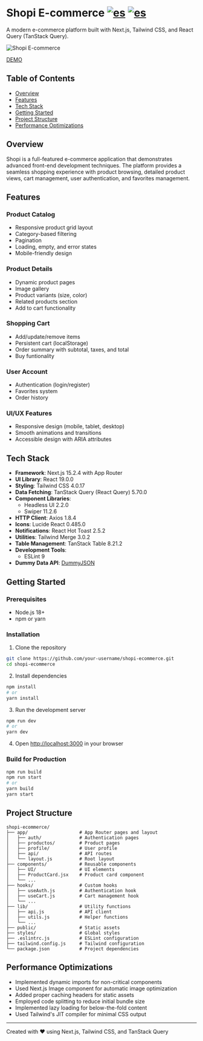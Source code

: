 # Shopi E-commerce  [![es](https://img.shields.io/badge/lang-es-red.svg)](https://github.com/devgnox/shopi-ecommerce/blob/main/README.es.md) [![es](https://img.shields.io/badge/lang-en-yellow.svg)](https://github.com/devgnox/shopi-ecommerce/blob/main/README.md)

A modern e-commerce platform built with Next.js, Tailwind CSS, and React Query (TanStack Query).

![Shopi E-commerce](https://github.com/user-attachments/assets/3b71bdc2-efbf-4b15-95d8-ec194a461620)

[DEMO](https://shopi-ecommerce-tau.vercel.app/)

## Table of Contents

- [Overview](#overview)
- [Features](#features)
- [Tech Stack](#tech-stack)
- [Getting Started](#getting-started)
- [Project Structure](#project-structure)
- [Performance Optimizations](#performance-optimizations)

## Overview

Shopi is a full-featured e-commerce application that demonstrates advanced front-end development techniques. The platform provides a seamless shopping experience with product browsing, detailed product views, cart management, user authentication, and favorites management.

## Features

### Product Catalog
- Responsive product grid layout
- Category-based filtering
- Pagination
- Loading, empty, and error states
- Mobile-friendly design

### Product Details
- Dynamic product pages
- Image gallery
- Product variants (size, color)
- Related products section
- Add to cart functionality

### Shopping Cart

- Add/update/remove items
- Persistent cart (localStorage)
- Order summary with subtotal, taxes, and total
- Buy funtionality

### User Account
- Authentication (login/register)
- Favorites system
- Order history

### UI/UX Features
- Responsive design (mobile, tablet, desktop)
- Smooth animations and transitions
- Accessible design with ARIA attributes

## Tech Stack

- **Framework**: Next.js 15.2.4 with App Router
- **UI Library**: React 19.0.0
- **Styling**: Tailwind CSS 4.0.17
- **Data Fetching**: TanStack Query (React Query) 5.70.0
- **Component Libraries**: 
  - Headless UI 2.2.0
  - Swiper 11.2.6
- **HTTP Client**: Axios 1.8.4
- **Icons**: Lucide React 0.485.0
- **Notifications**: React Hot Toast 2.5.2
- **Utilities**: Tailwind Merge 3.0.2
- **Table Management**: TanStack Table 8.21.2
- **Development Tools**:
  - ESLint 9
- **Dummy Data API**: [DummyJSON](https://dummyjson.com/)

## Getting Started

### Prerequisites

- Node.js 18+ 
- npm or yarn

### Installation

1. Clone the repository
```bash
git clone https://github.com/your-username/shopi-ecommerce.git
cd shopi-ecommerce
```

2. Install dependencies
```bash
npm install
# or
yarn install
```

3. Run the development server
```bash
npm run dev
# or
yarn dev
```

4. Open [http://localhost:3000](http://localhost:3000) in your browser

### Build for Production

```bash
npm run build
npm run start
# or
yarn build
yarn start
```

## Project Structure

```
shopi-ecommerce/
├── app/                   # App Router pages and layout
│   ├── auth/              # Authentication pages
│   ├── productos/         # Product pages
│   ├── profile/           # User profile
│   ├── api/               # API routes
│   └── layout.js          # Root layout
├── components/            # Reusable components
│   ├── UI/                # UI elements
│   ├── ProductCard.jsx    # Product card component
│   └── ...
├── hooks/                 # Custom hooks
│   ├── useAuth.js         # Authentication hook
│   ├── useCart.js         # Cart management hook
│   └── ...
├── lib/                   # Utility functions
│   ├── api.js             # API client
│   ├── utils.js           # Helper functions
│   └── ...
├── public/                # Static assets
├── styles/                # Global styles
├── .eslintrc.js           # ESLint configuration
├── tailwind.config.js     # Tailwind configuration
└── package.json           # Project dependencies
```

## Performance Optimizations

- Implemented dynamic imports for non-critical components
- Used Next.js Image component for automatic image optimization
- Added proper caching headers for static assets
- Employed code splitting to reduce initial bundle size
- Implemented lazy loading for below-the-fold content
- Used Tailwind's JIT compiler for minimal CSS output


---

Created with ❤️ using Next.js, Tailwind CSS, and TanStack Query
